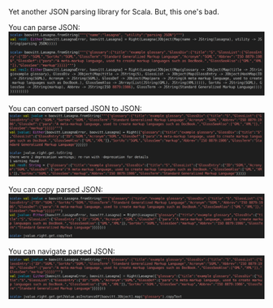 Yet another JSON parsing library for Scala. But, this one's bad.

You can parse JSON:
![Parsing](parsing.png)

You can convert parsed JSON to JSON:
![Parsing](toString.png)

You can copy parsed JSON:
![Parsing](copytext.png)

You can navigate parsed JSON:
![Parsing](navigation.png)